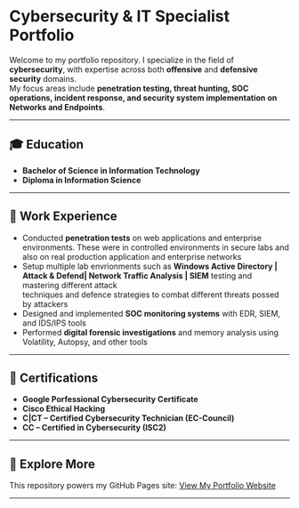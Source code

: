 # Cybersecurity & IT Specialist Portfolio

Welcome to my portfolio repository. I specialize in the field of **cybersecurity**, with expertise across both **offensive** and **defensive security** domains.  
My focus areas include **penetration testing, threat hunting, SOC operations, incident response, and security system implementation on Networks and Endpoints**.  

---

## 🎓 Education
- **Bachelor of Science in Information Technology**  
- **Diploma in Information Science**

---

## 💼 Work Experience
- Conducted **penetration tests** on web applications and enterprise environments. These were in controlled environments in secure labs and also on real production application and enterprise networks
- Setup multiple lab envrionments such as **Windows Active Directory | Attack & Defend| Network Traffic Analysis | SIEM** testing and mastering different attack     
  techniques and defence strategies to combat different threats possed by attackers  
- Designed and implemented **SOC monitoring systems** with EDR, SIEM, and IDS/IPS tools  
- Performed **digital forensic investigations** and memory analysis using Volatility, Autopsy, and other tools  
  
---

## 📜 Certifications
- **Google Porfessional Cybersecurity Certificate**  
- **Cisco Ethical Hacking**  
- **C|CT – Certified Cybersecurity Technician (EC-Council)**
- **CC – Certified in Cybersecurity (ISC2)**  

---

## 📂 Explore More
This repository powers my GitHub Pages site: [View My Portfolio Website](https://achirejohnpaul.github.io/)  

---
